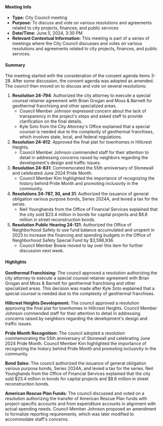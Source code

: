 #### Meeting Info
* **Type:** City Council meeting
* **Purpose:** To discuss and vote on various resolutions and agreements related to city projects, finances, and public services
* **Date/Time:** June 5, 2024, 3:30 PM
* **Relevant Contextual Information:** This meeting is part of a series of meetings where the City Council discusses and votes on various resolutions and agreements related to city projects, finances, and public services.

#### Summary

The meeting started with the consideration of the consent agenda items 3-28. After some discussion, the consent agenda was adopted as amended. The council then moved on to discuss and vote on several resolutions:

1. **Resolution 24-794**: Authorized the city attorney to execute a special counsel retainer agreement with Brian Grogan and Moss & Barnett for geothermal franchising and other specialized areas.
	* Council Member Johnson expressed concern about the lack of transparency in the project's steps and asked staff to provide clarification on the final details.
	* Kyle Soto from the City Attorney's Office explained that a special counsel is needed due to the complexity of geothermal franchises, which involves state, local, and federal regulations.
2. **Resolution 24-812**: Approved the final plat for townhomes in Hillcrest Heights.
	* Council Member Johnson commended staff for their attention to detail in addressing concerns raised by neighbors regarding the development's design and traffic issues.
3. **Resolution 24-831**: Commemorated the 55th anniversary of Stonewall and celebrated June 2024 Pride Month.
	* Council Member Kim highlighted the importance of recognizing the history behind Pride Month and promoting inclusivity in the community.
4. **Resolutions 24-787, 30, and 31**: Authorized the issuance of general obligation various purpose bonds, Series 2024A, and levied a tax for the series.
	* Neil Younghands from the Office of Financial Services explained that the city sold $23.4 million in bonds for capital projects and $8.6 million in street reconstruction bonds.
5. **Resolution Public Hearing 24-121**: Authorized the Office of Neighborhood Safety to use fund balance accumulated and unspent in 2023 to increase the financing and spending budgets in the Office of Neighborhood Safety Special Fund by $3,598,936.
	* Council Member Bowie moved to lay over this item for further discussion next week.

#### Highlights

**Geothermal Franchising:** The council approved a resolution authorizing the city attorney to execute a special counsel retainer agreement with Brian Grogan and Moss & Barnett for geothermal franchising and other specialized areas. This decision was made after Kyle Soto explained that a special counsel is needed due to the complexity of geothermal franchises.

**Hillcrest Heights Development:** The council approved a resolution approving the final plat for townhomes in Hillcrest Heights. Council Member Johnson commended staff for their attention to detail in addressing concerns raised by neighbors regarding the development's design and traffic issues.

**Pride Month Recognition:** The council adopted a resolution commemorating the 55th anniversary of Stonewall and celebrating June 2024 Pride Month. Council Member Kim highlighted the importance of recognizing the history behind Pride Month and promoting inclusivity in the community.

**Bond Sales:** The council authorized the issuance of general obligation various purpose bonds, Series 2024A, and levied a tax for the series. Neil Younghands from the Office of Financial Services explained that the city sold $23.4 million in bonds for capital projects and $8.6 million in street reconstruction bonds.

**American Rescue Plan Funds:** The council discussed and voted on a resolution authorizing the transfer of American Rescue Plan funds with project-specific accounts and from expenditure accounts in alignment with actual spending needs. Council Member Johnson proposed an amendment to formalize reporting requirements, which was later modified to accommodate staff's concerns.

